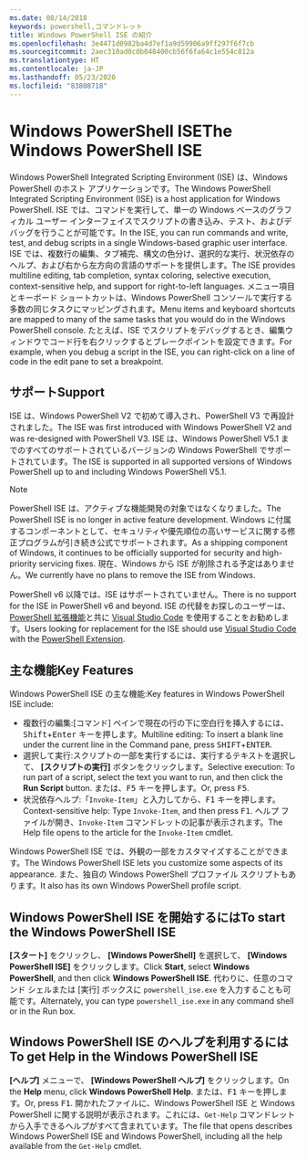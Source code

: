 ```yaml
---
ms.date: 08/14/2018
keywords: powershell,コマンドレット
title: Windows PowerShell ISE の紹介
ms.openlocfilehash: 3e4471d0982ba4d7ef1a9d59906a9ff297f6f7cb
ms.sourcegitcommit: 2aec310ad0c0b048400cb56f6fa64c1e554c812a
ms.translationtype: HT
ms.contentlocale: ja-JP
ms.lasthandoff: 05/23/2020
ms.locfileid: "83808718"
---
```

# <a name="the-windows-powershell-ise"></a><span data-ttu-id="ad80d-103">Windows PowerShell ISE</span><span class="sxs-lookup"><span data-stu-id="ad80d-103">The Windows PowerShell ISE</span></span>

<span data-ttu-id="ad80d-104">Windows PowerShell Integrated Scripting Environment (ISE) は、Windows PowerShell のホスト アプリケーションです。</span><span class="sxs-lookup"><span data-stu-id="ad80d-104">The Windows PowerShell Integrated Scripting Environment (ISE) is a host application for Windows PowerShell.</span></span> <span data-ttu-id="ad80d-105">ISE では、コマンドを実行して、単一の Windows ベースのグラフィカル ユーザー インターフェイスでスクリプトの書き込み、テスト、およびデバッグを行うことが可能です。</span><span class="sxs-lookup"><span data-stu-id="ad80d-105">In the ISE, you can run commands and write, test, and debug scripts in a single Windows-based graphic user interface.</span></span> <span data-ttu-id="ad80d-106">ISE では、複数行の編集、タブ補完、構文の色分け、選択的な実行、状況依存のヘルプ、および右から左方向の言語のサポートを提供します。</span><span class="sxs-lookup"><span data-stu-id="ad80d-106">The ISE provides multiline editing, tab completion, syntax coloring, selective execution, context-sensitive help, and support for right-to-left languages.</span></span> <span data-ttu-id="ad80d-107">メニュー項目とキーボード ショートカットは、Windows PowerShell コンソールで実行する多数の同じタスクにマッピングされます。</span><span class="sxs-lookup"><span data-stu-id="ad80d-107">Menu items and keyboard shortcuts are mapped to many of the same tasks that you would do in the Windows PowerShell console.</span></span> <span data-ttu-id="ad80d-108">たとえば、ISE でスクリプトをデバッグするとき、編集ウィンドウでコード行を右クリックするとブレークポイントを設定できます。</span><span class="sxs-lookup"><span data-stu-id="ad80d-108">For example, when you debug a script in the ISE, you can right-click on a line of code in the edit pane to set a breakpoint.</span></span>

## <a name="support"></a><span data-ttu-id="ad80d-109">サポート</span><span class="sxs-lookup"><span data-stu-id="ad80d-109">Support</span></span>

<span data-ttu-id="ad80d-110">ISE は、Windows PowerShell V2 で初めて導入され、PowerShell V3 で再設計されました。</span><span class="sxs-lookup"><span data-stu-id="ad80d-110">The ISE was first introduced with Windows PowerShell V2 and was re-designed with PowerShell V3.</span></span> <span data-ttu-id="ad80d-111">ISE は、Windows PowerShell V5.1 までのすべてのサポートされているバージョンの Windows PowerShell でサポートされています。</span><span class="sxs-lookup"><span data-stu-id="ad80d-111">The ISE is supported in all supported versions of Windows PowerShell up to and including Windows PowerShell V5.1.</span></span>

> [!NOTE]
> <span data-ttu-id="ad80d-112">PowerShell ISE は、アクティブな機能開発の対象ではなくなりました。</span><span class="sxs-lookup"><span data-stu-id="ad80d-112">The PowerShell ISE is no longer in active feature development.</span></span> <span data-ttu-id="ad80d-113">Windows に付属するコンポーネントとして、セキュリティや優先順位の高いサービスに関する修正プログラムが引き続き公式でサポートされます。</span><span class="sxs-lookup"><span data-stu-id="ad80d-113">As a shipping component of Windows, it continues to be officially supported for security and high-priority servicing fixes.</span></span>
> <span data-ttu-id="ad80d-114">現在、Windows から ISE が削除される予定はありません。</span><span class="sxs-lookup"><span data-stu-id="ad80d-114">We currently have no plans to remove the ISE from Windows.</span></span>
>
> <span data-ttu-id="ad80d-115">PowerShell v6 以降では、ISE はサポートされていません。</span><span class="sxs-lookup"><span data-stu-id="ad80d-115">There is no support for the ISE in PowerShell v6 and beyond.</span></span> <span data-ttu-id="ad80d-116">ISE の代替をお探しのユーザーは、[PowerShell 拡張機能](https://marketplace.visualstudio.com/items?itemName=ms-vscode.PowerShell)と共に [Visual Studio Code](https://code.visualstudio.com/) を使用することをお勧めします。</span><span class="sxs-lookup"><span data-stu-id="ad80d-116">Users looking for replacement for the ISE should use [Visual Studio Code](https://code.visualstudio.com/) with the [PowerShell Extension](https://marketplace.visualstudio.com/items?itemName=ms-vscode.PowerShell).</span></span>

## <a name="key-features"></a><span data-ttu-id="ad80d-117">主な機能</span><span class="sxs-lookup"><span data-stu-id="ad80d-117">Key Features</span></span>

<span data-ttu-id="ad80d-118">Windows PowerShell ISE の主な機能:</span><span class="sxs-lookup"><span data-stu-id="ad80d-118">Key features in Windows PowerShell ISE include:</span></span>

- <span data-ttu-id="ad80d-119">複数行の編集:[コマンド] ペインで現在の行の下に空白行を挿入するには、<kbd>Shift</kbd>+<kbd>Enter</kbd> キーを押します。</span><span class="sxs-lookup"><span data-stu-id="ad80d-119">Multiline editing: To insert a blank line under the current line in the Command pane, press <kbd>SHIFT</kbd>+<kbd>ENTER</kbd>.</span></span>
- <span data-ttu-id="ad80d-120">選択して実行:スクリプトの一部を実行するには、実行するテキストを選択して、 **[スクリプトの実行]** ボタンをクリックします。</span><span class="sxs-lookup"><span data-stu-id="ad80d-120">Selective execution: To run part of a script, select the text you want to run, and then click the **Run Script** button.</span></span> <span data-ttu-id="ad80d-121">または、<kbd>F5</kbd> キーを押します。</span><span class="sxs-lookup"><span data-stu-id="ad80d-121">Or, press <kbd>F5</kbd>.</span></span>
- <span data-ttu-id="ad80d-122">状況依存ヘルプ:「`Invoke-Item`」と入力してから、<kbd>F1</kbd> キーを押します。</span><span class="sxs-lookup"><span data-stu-id="ad80d-122">Context-sensitive help: Type `Invoke-Item`, and then press <kbd>F1</kbd>.</span></span> <span data-ttu-id="ad80d-123">ヘルプ ファイルが開き、`Invoke-Item` コマンドレットの記事が表示されます。</span><span class="sxs-lookup"><span data-stu-id="ad80d-123">The Help file opens to the article for the `Invoke-Item` cmdlet.</span></span>

<span data-ttu-id="ad80d-124">Windows PowerShell ISE では、外観の一部をカスタマイズすることができます。</span><span class="sxs-lookup"><span data-stu-id="ad80d-124">The Windows PowerShell ISE lets you customize some aspects of its appearance.</span></span> <span data-ttu-id="ad80d-125">また、独自の Windows PowerShell プロファイル スクリプトもあります。</span><span class="sxs-lookup"><span data-stu-id="ad80d-125">It also has its own Windows PowerShell profile script.</span></span>

## <a name="to-start-the-windows-powershell-ise"></a><span data-ttu-id="ad80d-126">Windows PowerShell ISE を開始するには</span><span class="sxs-lookup"><span data-stu-id="ad80d-126">To start the Windows PowerShell ISE</span></span>

<span data-ttu-id="ad80d-127">**[スタート]** をクリックし、 **[Windows PowerShell]** を選択して、 **[Windows PowerShell ISE]** をクリックします。</span><span class="sxs-lookup"><span data-stu-id="ad80d-127">Click **Start**, select **Windows PowerShell**, and then click **Windows PowerShell ISE**.</span></span>
<span data-ttu-id="ad80d-128">代わりに、任意のコマンド シェルまたは [実行] ボックスに `powershell_ise.exe` を入力することも可能です。</span><span class="sxs-lookup"><span data-stu-id="ad80d-128">Alternately, you can type `powershell_ise.exe` in any command shell or in the Run box.</span></span>

## <a name="to-get-help-in-the-windows-powershell-ise"></a><span data-ttu-id="ad80d-129">Windows PowerShell ISE のヘルプを利用するには</span><span class="sxs-lookup"><span data-stu-id="ad80d-129">To get Help in the Windows PowerShell ISE</span></span>

<span data-ttu-id="ad80d-130">**[ヘルプ]** メニューで、 **[Windows PowerShell ヘルプ]** をクリックします。</span><span class="sxs-lookup"><span data-stu-id="ad80d-130">On the **Help** menu, click **Windows PowerShell Help**.</span></span> <span data-ttu-id="ad80d-131">または、<kbd>F1</kbd> キーを押します。</span><span class="sxs-lookup"><span data-stu-id="ad80d-131">Or, press <kbd>F1</kbd>.</span></span> <span data-ttu-id="ad80d-132">開かれたファイルに、Windows PowerShell ISE と Windows PowerShell に関する説明が表示されます。これには、`Get-Help` コマンドレットから入手できるヘルプがすべて含まれています。</span><span class="sxs-lookup"><span data-stu-id="ad80d-132">The file that opens describes Windows PowerShell ISE and Windows PowerShell, including all the help available from the `Get-Help` cmdlet.</span></span>
